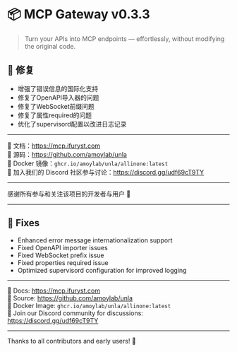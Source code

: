 # 📦 MCP Gateway v0.3.3

> Turn your APIs into MCP endpoints — effortlessly, without modifying the original code.

## 🐛 修复

- 增强了错误信息的国际化支持
- 修复了OpenAPI导入器的问题
- 修复了WebSocket前缀问题
- 修复了属性required的问题
- 优化了supervisord配置以改进日志记录

---

📘 文档：https://mcp.ifuryst.com  
🐙 源码：https://github.com/amoylab/unla  
🐳 Docker 镜像：`ghcr.io/amoylab/unla/allinone:latest`  
💬 加入我们的 Discord 社区参与讨论：https://discord.gg/udf69cT9TY

---

感谢所有参与和关注该项目的开发者与用户 💖

---

## 🐛 Fixes

- Enhanced error message internationalization support
- Fixed OpenAPI importer issues
- Fixed WebSocket prefix issue
- Fixed properties required issue
- Optimized supervisord configuration for improved logging

---

📘 Docs: https://mcp.ifuryst.com  
🐙 Source: https://github.com/amoylab/unla  
🐳 Docker Image: `ghcr.io/amoylab/unla/allinone:latest`  
💬 Join our Discord community for discussions: https://discord.gg/udf69cT9TY

---

Thanks to all contributors and early users! 💖 
